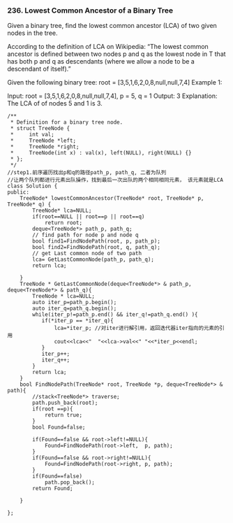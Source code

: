 ### 236. Lowest Common Ancestor of a Binary Tree

Given a binary tree, find the lowest common ancestor (LCA) of two given nodes in the tree.

According to the definition of LCA on Wikipedia: “The lowest common ancestor is defined between two nodes p and q as the lowest node in T that has both p and q as descendants (where we allow a node to be a descendant of itself).”

Given the following binary tree:  root = [3,5,1,6,2,0,8,null,null,7,4]
Example 1:

Input: root = [3,5,1,6,2,0,8,null,null,7,4], p = 5, q = 1
Output: 3
Explanation: The LCA of of nodes 5 and 1 is 3.

```
/**
 * Definition for a binary tree node.
 * struct TreeNode {
 *     int val;
 *     TreeNode *left;
 *     TreeNode *right;
 *     TreeNode(int x) : val(x), left(NULL), right(NULL) {}
 * };
 */
//step1.前序遍历找出p和q的路径path_p, path_q, 二者为队列
//让两个队列都进行元素出队操作，找到最后一次出队的两个相同相同元素， 该元素就是LCA
class Solution {
public:
    TreeNode* lowestCommonAncestor(TreeNode* root, TreeNode* p, TreeNode* q) {
        TreeNode* lca=NULL;
        if(root==NULL || root==p || root==q)
            return root;
        deque<TreeNode*> path_p, path_q;
        // find path for node p and node q
        bool find1=FindNodePath(root, p, path_p);
        bool find2=FindNodePath(root, q, path_q);
        // get Last common node of two path
        lca= GetLastCommonNode(path_p, path_q);
        return lca;
        
    }
    TreeNode * GetLastCommonNode(deque<TreeNode*> & path_p, deque<TreeNode*> & path_q){
        TreeNode * lca=NULL;
        auto iter_p=path_p.begin();
        auto iter_q=path_q.begin();
        while(iter_p!=path_p.end() && iter_q!=path_q.end() ){
           if(*iter_p == *iter_q){
               lca=*iter_p; //对iter进行解引用，返回迭代器iter指向的元素的引用
               cout<<lca<<"  "<<lca->val<<" "<<*iter_p<<endl;
           }
           iter_p++;
           iter_q++;
        }
        return lca;
    }
    bool FindNodePath(TreeNode* root, TreeNode *p, deque<TreeNode*> & path){
        //stack<TreeNode*> traverse; 
        path.push_back(root);
        if(root ==p){
            return true;
        }
        bool Found=false;
        
        if(Found==false && root->left!=NULL){
            Found=FindNodePath(root->left,  p, path);
        }
        if(Found==false && root->right!=NULL){
            Found=FindNodePath(root->right, p, path);
        }
        if(Found==false)
            path.pop_back();
        return Found;
           
    }
    
};
```
